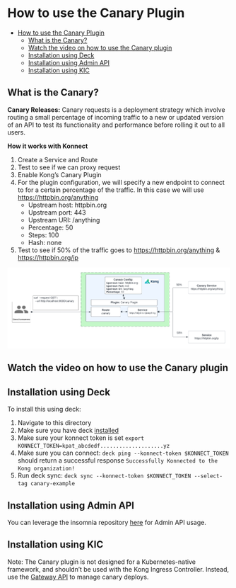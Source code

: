 # How to use the Canary Plugin

- [How to use the Canary Plugin](#how-to-use-the-canary-plugin)
  - [What is the Canary?](#what-is-the-canary)
  - [Watch the video on how to use the Canary plugin](#watch-the-video-on-how-to-use-the-canary-plugin)
  - [Installation using Deck](#installation-using-deck)
  - [Installation using Admin API](#installation-using-admin-api)
  - [Installation using KIC](#installation-using-kic)

## What is the Canary?

**Canary Releases:**  Canary requests is a deployment strategy which involve routing a small percentage of incoming traffic to a new or updated version of an API to test its functionality and performance before rolling it out to all users.

**How it works with Konnect**

1. Create a Service and Route
2. Test to see if we can proxy request
3. Enable Kong’s Canary Plugin
4. For the plugin configuration, we will specify a new endpoint to connect to for a certain percentage of the traffic. In this case we will use https://httpbin.org/anything
   - Upstream host: httpbin.org
   - Upstream port: 443
   - Upstream URI: /anything
   - Percentage: 50
   - Steps: 100
   - Hash: none
5. Test to see if 50% of the traffic goes to https://httpbin.org/anything & https://httpbin.org/ip

![Canary](../../images/Canary.png)

## Watch the video on how to use the Canary plugin

<!--
[![First [PLUGIN NAME]](./images/activate.png)](https://youtu.be/ "First [PLUGIN NAME]")
-->

## Installation using Deck

To install this using deck:

1. Navigate to this directory
2. Make sure you have deck [installed](https://docs.konghq.com/deck/latest/installation/)
3. Make sure your konnect token is set `export KONNECT_TOKEN=kpat_abcdedf....................yz`
4. Make sure you can connect: `deck ping --konnect-token $KONNECT_TOKEN` should return a successful response `Successfully Konnected to the Kong organization!`
5. Run deck sync: `deck sync --konnect-token $KONNECT_TOKEN --select-tag canary-example`

## Installation using Admin API

You can leverage the insomnia repository [here](https://github.com/irishtek-solutions/kong-konnect-inso) for Admin API usage.

## Installation using KIC

Note: The Canary plugin is not designed for a Kubernetes-native framework, and shouldn’t be used with the Kong Ingress Controller. Instead, use the [Gateway API](https://docs.konghq.com/kubernetes-ingress-controller/latest/concepts/gateway-api/) to manage canary deploys.